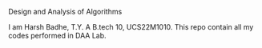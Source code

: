 Design and Analysis of Algorithms

I am Harsh Badhe, T.Y. A B.tech 10, UCS22M1010. This repo contain all my codes performed in DAA Lab.
